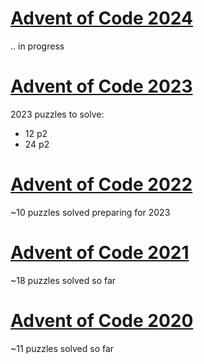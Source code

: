 # [Advent of Code 2024​](https://github.com/parMaster/advent-of-code/tree/main/2024)
.. in progress


# [Advent of Code 2023​](https://github.com/parMaster/advent-of-code/tree/main/2023)
2023 puzzles to solve:

- 12 p2
- 24 p2

# [Advent of Code 2022](https://github.com/parMaster/advent-of-code/tree/main/2022)
~10 puzzles solved preparing for 2023

# [Advent of Code 2021](https://github.com/parMaster/advent-of-code/tree/main/2021)
~18 puzzles solved so far

# [Advent of Code 2020](https://github.com/parMaster/advent-of-code/tree/main/2020)
~11 puzzles solved so far

